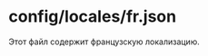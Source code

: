 # config/locales/fr.json

Этот файл содержит французскую локализацию.

<docmeta name="displayName" value="fr.json">
